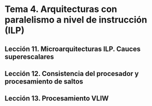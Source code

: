 # Tema 4. Arquitecturas con paralelismo a nivel de instrucción (ILP)

## Lección 11. Microarquitecturas ILP. Cauces superescalares



## Lección 12. Consistencia del procesador y procesamiento de saltos

## Lección 13. Procesamiento VLIW

